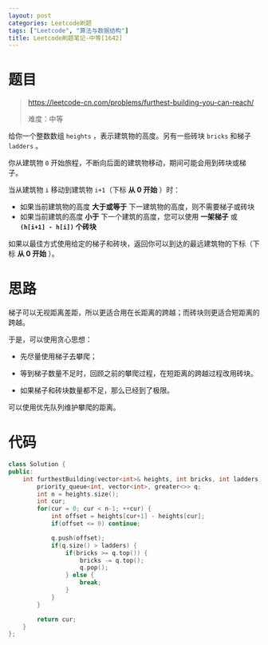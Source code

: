 ```yaml
---
layout: post
categories: Leetcode刷题
tags: ["Leetcode", "算法与数据结构"]
title: Leetcode刷题笔记-中等[1642]
---
```


<!-- more -->

# 题目

> https://leetcode-cn.com/problems/furthest-building-you-can-reach/
>
> 难度：中等


给你一个整数数组 `heights` ，表示建筑物的高度。另有一些砖块 `bricks` 和梯子 `ladders` 。

你从建筑物 `0` 开始旅程，不断向后面的建筑物移动，期间可能会用到砖块或梯子。

当从建筑物 `i` 移动到建筑物 `i+1`（下标 **从 0 开始** ）时：

- 如果当前建筑物的高度 **大于或等于** 下一建筑物的高度，则不需要梯子或砖块
- 如果当前建筑的高度 **小于** 下一个建筑的高度，您可以使用 **一架梯子** 或 **`(h[i+1] - h[i])` 个砖块**

如果以最佳方式使用给定的梯子和砖块，返回你可以到达的最远建筑物的下标（下标 **从 0 开始** ）。

# 思路

梯子可以无视距离差距，所以更适合用在长距离的跨越；而砖块则更适合短距离的跨越。

于是，可以使用贪心思想：

- 先尽量使用梯子去攀爬；
- 等到梯子数量不足时，回顾之前的攀爬过程，在短距离的跨越过程改用砖块。

- 如果梯子和砖块数量都不足，那么已经到了极限。

可以使用优先队列维护攀爬的距离。

# 代码

```c++
class Solution {
public:
    int furthestBuilding(vector<int>& heights, int bricks, int ladders) {
        priority_queue<int, vector<int>, greater<>> q;
        int n = heights.size();
        int cur;
        for(cur = 0; cur < n-1; ++cur) {
            int offset = heights[cur+1] - heights[cur];
            if(offset <= 0) continue;

            q.push(offset);
            if(q.size() > ladders) {
                if(bricks >= q.top()) {
                    bricks -= q.top();
                    q.pop();
                } else {
                    break;
                }
            }
        }

        return cur;
    }
};
```

